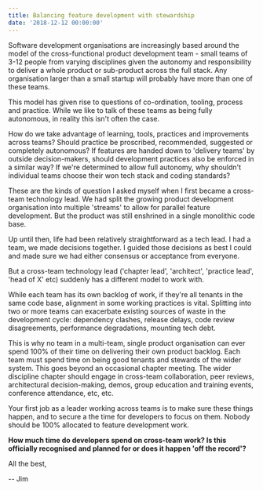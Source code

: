 ```yaml
---
title: Balancing feature development with stewardship
date: '2018-12-12 00:00:00'
---
```


Software development organisations are increasingly based around the model of the cross-functional product development team - small teams of 3-12 people from varying disciplines given the autonomy and responsibility to deliver a whole product or sub-product across the full stack. Any organisation larger than a small startup will probably have more than one of these teams.

This model has given rise to questions of co-ordination, tooling, process and practice. While we like to talk of these teams as being fully autonomous, in reality this isn't often the case.

How do we take advantage of learning, tools, practices and improvements across teams? Should practice be proscribed, recommended, suggested or completely autonomous? If features are handed down to 'delivery teams' by outside decision-makers, should development practices also be enforced in a similar way? If we're determined to allow full autonomy, why shouldn't individual teams choose their won tech stack and coding standards? 

These are the kinds of question I asked myself when I first became a cross-team technology lead. We had split the growing product development organisation into multiple 'streams' to allow for parallel feature development. But the product was still enshrined in a single monolithic code base.

Up until then, life had been relatively straightforward as a tech lead. I had a team, we made decisions together. I guided those decisions as best I could and made sure we had either consensus or acceptance from everyone.

But a cross-team technology lead ('chapter lead', 'architect', 'practice lead',  'head of X' etc) suddenly has a different model to work with.

While each team has its own backlog of work, if they're all tenants in the same code base, alignment in some working practices is vital. Splitting into two or more teams can exacerbate existing sources of waste in the development cycle: dependency clashes, release delays, code review disagreements, performance degradations, mounting tech debt.

This is why no team in a multi-team, single product organisation can ever spend 100% of their time on delivering their own product backlog. Each team must spend time on being good tenants and stewards of the wider system. This goes beyond an occasional chapter meeting. The wider discipline chapter should engage in cross-team collaboration, peer reviews, architectural decision-making, demos, group education and training events, conference attendance, etc, etc.

Your first job as a leader working across teams is to make sure these things happen, and to secure a the time for developers to focus on them. Nobody should be 100% allocated to feature development work.

__How much time do developers spend on cross-team work? Is this officially recognised and planned for or does it happen 'off the record'?__

All the best,

-- Jim
